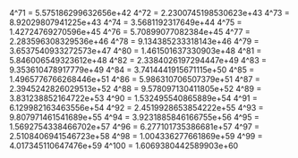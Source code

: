 4^71 = 5.575186299632656e+42
4^72 = 2.2300745198530623e+43
4^73 = 8.92029807941225e+43
4^74 = 3.5681192317649e+44
4^75 = 1.42724769270596e+45
4^76 = 5.70899077082384e+45
4^77 = 2.283596308329536e+46
4^78 = 9.134385233318143e+46
4^79 = 3.6537540933272573e+47
4^80 = 1.461501637330903e+48
4^81 = 5.846006549323612e+48
4^82 = 2.3384026197294447e+49
4^83 = 9.353610478917779e+49
4^84 = 3.7414441915671115e+50
4^85 = 1.4965776766268446e+51
4^86 = 5.986310706507379e+51
4^87 = 2.3945242826029513e+52
4^88 = 9.578097130411805e+52
4^89 = 3.831238852164722e+53
4^90 = 1.532495540865889e+54
4^91 = 6.129982163463556e+54
4^92 = 2.4519928653854222e+55
4^93 = 9.807971461541689e+55
4^94 = 3.9231885846166755e+56
4^95 = 1.5692754338466702e+57
4^96 = 6.277101735386681e+57
4^97 = 2.5108406941546723e+58
4^98 = 1.004336277661869e+59
4^99 = 4.017345110647476e+59
4^100 = 1.6069380442589903e+60

